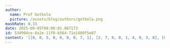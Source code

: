 ```yaml
---
author:
  name: Prof Gotkola
  picture: /assets/blog/authors/gotkola.png
maskRate: 0.33
date: 2025-09-05T08:00:01.887173
id: 534994ce-8a2e-11f0-b564-71e1480f5e87
content: '[[0, 0, 5, 0, 0, 9, 0, 7, 1], [2, 7, 6, 0, 1, 4, 9, 3, 8], [0, 3, 1, 0, 2, 0, 6, 4, 0], [7, 5, 4, 8, 9, 0, 3, 1, 0], [8, 2, 0, 1, 0, 6, 7, 0, 4], [1, 6, 0, 4, 0, 3, 8, 5, 2], [5, 9, 0, 2, 8, 0, 0, 6, 3], [6, 1, 8, 3, 4, 7, 5, 0, 9], [0, 0, 2, 0, 0, 5, 0, 8, 7]]'
---
```


